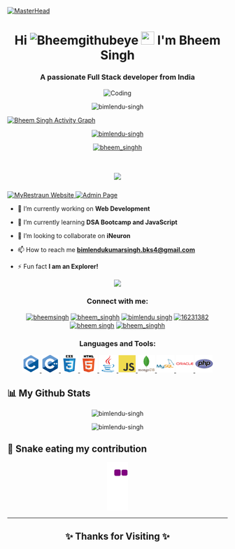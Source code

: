 [![MasterHead](https://thumbs.gfycat.com/BetterHandmadeGull-size_restricted.gif)](https://devizones.com/myrestraun/)

<h1 align="center">Hi <img src="https://onehack.us/uploads/default/original/3X/8/1/81cda3b52dff053a16ceadea9a5259d20e1cb513.gif" width="100" alt="Bheemgithubeye"> <img src="https://raw.githubusercontent.com/thepranaygupta/thepranaygupta/main/src/wave.gif" width="30px" height="30px"> I'm Bheem Singh</h1>

<h3 align="center">A passionate Full Stack developer from India</h3>

<p align="center">
  <img align="center" alt="Coding" width="600" src="https://miro.medium.com/max/1360/1*IRGHmiGsa16stedQvIaZfw.gif">
</p>

<p align="center"> <img src="https://komarev.com/ghpvc/?username=bimlendu-singh&label=Profile%20views&color=0e75b6&style=flat" alt="bimlendu-singh" /> </p>

<a href="https://github.com/Bimlendu-Singh/github-readme-activity-graph">
  <img alt="Bheem Singh Activity Graph" src="https://activity-graph.herokuapp.com/graph?username=Bimlendu-Singh&bg_color=0D1117&color=5BCDEC&line=5BCDEC&point=FFFFFF&hide_border=true" />
</a>

<p align="center">
  <a href="https://github.com/ryo-ma/github-profile-trophy">
    <img src="https://github-profile-trophy.vercel.app/?username=bimlendu-singh&margin-w=10&column=7&theme=onedark" alt="bimlendu-singh" />
  </a>
</p>

<p align="center">
  <a href="https://twitter.com/bheem_singhh" target="blank">
    <img src="https://img.shields.io/twitter/follow/bheem_singhh?logo=twitter&style=for-the-badge" alt="bheem_singhh" />
  </a>
</p>

<h1 align="center">
  <a href="https://git.io/typing-svg">
    <img src="https://readme-typing-svg.herokuapp.com/?lines=Welcome+to+My+Restraun+🍽️;A+Full-Stack+Project+by+Bheem+Singh!;&center=true&size=30">
  </a>
</h1>

<a href="https://devizones.com/myrestraun/" target="_blank">
  <img src="https://img.shields.io/badge/-Visit%20My%20Website-green?style=for-the-badge&logo=appveyor" alt="MyRestraun Website" />
</a>
<a href="https://devizones.com/myrestraun/admin" target="_blank">
  <img src="https://img.shields.io/badge/-Admin%20Page-blue?style=for-the-badge&logo=appveyor" alt="Admin Page" />
</a>

- 🔭 I’m currently working on **Web Development**

- 🌱 I’m currently learning **DSA Bootcamp and JavaScript**

- 👯 I’m looking to collaborate on **iNeuron**

- 📫 How to reach me **bimlendukumarsingh.bks4@gmail.com**

- ⚡ Fun fact **I am an Explorer!**

<p align="center">
  <a href="URL_REDIRECT" target="blank">
    <img align="center" src="https://c.tenor.com/3klZkDif0nsAAAAd/gaming-gif.gif" height="200" />
  </a>
</p>

<h3 align="center">Connect with me:</h3>
<p align="center">
  <a href="https://codepen.io/bheemsingh" target="blank"><img align="center" src="https://raw.githubusercontent.com/rahuldkjain/github-profile-readme-generator/master/src/images/icons/Social/codepen.svg" alt="bheemsingh" height="30" width="40" /></a>
  <a href="https://twitter.com/bheem_singhh" target="blank"><img align="center" src="https://raw.githubusercontent.com/rahuldkjain/github-profile-readme-generator/master/src/images/icons/Social/twitter.svg" alt="bheem_singhh" height="30" width="40" /></a>
  <a href="https://linkedin.com/in/bimlendu singh" target="blank"><img align="center" src="https://raw.githubusercontent.com/rahuldkjain/github-profile-readme-generator/master/src/images/icons/Social/linked-in-alt.svg" alt="bimlendu singh" height="30" width="40" /></a>
  <a href="https://stackoverflow.com/users/16231382" target="blank"><img align="center" src="https://raw.githubusercontent.com/rahuldkjain/github-profile-readme-generator/master/src/images/icons/Social/stack-overflow.svg" alt="16231382" height="30" width="40" /></a>
  <a href="https://fb.com/bheem singh" target="blank"><img align="center" src="https://raw.githubusercontent.com/rahuldkjain/github-profile-readme-generator/master/src/images/icons/Social/facebook.svg" alt="bheem singh" height="30" width="40" /></a>
  <a href="https://instagram.com/bheem_singhh" target="blank"><img align="center" src="https://raw.githubusercontent.com/rahuldkjain/github-profile-readme-generator/master/src/images/icons/Social/instagram.svg" alt="bheem_singhh" height="30" width="40" /></a>
</p>

<h3 align="center">Languages and Tools:</h3>
<p align="center">
  <a href="https://www.cprogramming.com/" target="_blank" rel="noreferrer">
    <img src="https://raw.githubusercontent.com/devicons/devicon/master/icons/c/c-original.svg" alt="c" width="40" height="40"/>
  </a>
  <a href="https://www.w3schools.com/cpp/" target="_blank" rel="noreferrer">
    <img src="https://raw.githubusercontent.com/devicons/devicon/master/icons/cplusplus/cplusplus-original.svg" alt="cplusplus" width="40" height="40"/>
  </a>
  <a href="https://www.w3schools.com/css/" target="_blank" rel="noreferrer">
    <img src="https://raw.githubusercontent.com/devicons/devicon/master/icons/css3/css3-original-wordmark.svg" alt="css3" width="40" height="40"/>
  </a>
  <a href="https://www.w3.org/html/" target="_blank" rel="noreferrer">
    <img src="https://raw.githubusercontent.com/devicons/devicon/master/icons/html5/html5-original-wordmark.svg" alt="html5" width="40" height="40"/>
  </a>
  <a href="https://www.java.com" target="_blank" rel="noreferrer">
    <img src="https://raw.githubusercontent.com/devicons/devicon/master/icons/java/java-original.svg" alt="java" width="40" height="40"/>
  </a>
  <a href="https://developer.mozilla.org/en-US/docs/Web/JavaScript" target="_blank" rel="noreferrer">
    <img src="https://raw.githubusercontent.com/devicons/devicon/master/icons/javascript/javascript-original.svg" alt="javascript" width="40" height="40"/>
  </a>
  <a href="https://www.mongodb.com/" target="_blank" rel="noreferrer">
    <img src="https://raw.githubusercontent.com/devicons/devicon/master/icons/mongodb/mongodb-original-wordmark.svg" alt="mongodb" width="40" height="40"/>
  </a>
  <a href="https://www.mysql.com/" target="_blank" rel="noreferrer">
    <img src="https://raw.githubusercontent.com/devicons/devicon/master/icons/mysql/mysql-original-wordmark.svg" alt="mysql" width="40" height="40"/>
  </a>
  <a href="https://www.oracle.com/" target="_blank" rel="noreferrer">
    <img src="https://raw.githubusercontent.com/devicons/devicon/master/icons/oracle/oracle-original.svg" alt="oracle" width="40" height="40"/>
  </a>
  <a href="https://www.php.net" target="_blank" rel="noreferrer">
    <img src="https://raw.githubusercontent.com/devicons/devicon/master/icons/php/php-original.svg" alt="php" width="40" height="40"/>
  </a>
</p>

## 📊 My Github Stats

<p align="center">
  <img src="https://github-readme-stats.vercel.app/api/top-langs?username=bimlendu-singh&show_icons=true&theme=radical&layout=compact" alt="bimlendu-singh" />
</p>

<p align="center">
  <img src="https://github-readme-stats.vercel.app/api?username=bimlendu-singh&show_icons=true&theme=radical" alt="bimlendu-singh" />
</p>

## 🐍 Snake eating my contribution

<p align="center">
  <img src="https://github.com/Bimlendu-Singh/Bimlendu-Singh/blob/output/github-contribution-grid-snake.gif" alt="snake gif">
</p>

---

<h2 align="center">✨ Thanks for Visiting ✨</h2>
